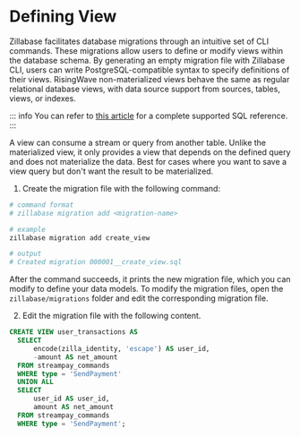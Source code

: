 

# Defining View

Zillabase facilitates database migrations through an intuitive set of CLI commands. These migrations allow users to define or modify views within the database schema. By generating an empty migration file with Zillabase CLI, users can write PostgreSQL-compatible syntax to specify definitions of their views. RisingWave non-materialized views behave the same as regular relational database views, with data source support from sources, tables, views, or indexes.

::: info
You can refer to [this article](https://docs.risingwave.com/sql/overview) for a complete supported SQL reference.
:::

A view can consume a stream or query from another table. Unlike the materialized view, it only provides a view that depends on the defined query and does not materialize the data. Best for cases where you want to save a view query but don't want the result to be materialized.

1. Create the migration file with the following command:

```sh
# command format
# zillabase migration add <migration-name>

# example
zillabase migration add create_view

# output
# Created migration 000001__create_view.sql
```

After the command succeeds, it prints the new migration file, which you can modify to define your data models. To modify the migration files, open the `zillabase/migrations` folder and edit the corresponding migration file.

2. Edit the migration file with the following content.


```sql
CREATE VIEW user_transactions AS
  SELECT
      encode(zilla_identity, 'escape') AS user_id,
      -amount AS net_amount
  FROM streampay_commands
  WHERE type = 'SendPayment'
  UNION ALL
  SELECT
      user_id AS user_id,
      amount AS net_amount
  FROM streampay_commands
  WHERE type = 'SendPayment';
```